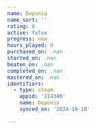 ```yaml
---
name: Deponia
name_sort: ''
rating: 0
active: false
progress: new
hours_played: 0
purchased_on: .nan
started_on: .nan
beaten_on: .nan
completed_on: .nan
mastered_on: .nan
identifiers:
  - type: steam
    appid: '214340'
    name: Deponia
    synced_on: '2024-10-10'

---
```

